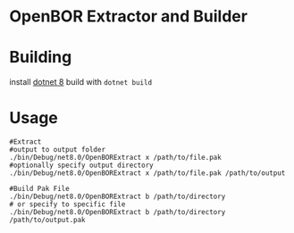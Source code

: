 # OpenBOR Extractor and Builder

# Building
install [dotnet 8](https://dotnet.microsoft.com/en-us/download/dotnet/8.0)
build with `dotnet build`

# Usage
```
#Extract
#output to output folder
./bin/Debug/net8.0/OpenBORExtract x /path/to/file.pak
#optionally specify output directory
./bin/Debug/net8.0/OpenBORExtract x /path/to/file.pak /path/to/output

#Build Pak File
./bin/Debug/net8.0/OpenBORExtract b /path/to/directory 
# or specify to specific file
./bin/Debug/net8.0/OpenBORExtract b /path/to/directory /path/to/output.pak
```
